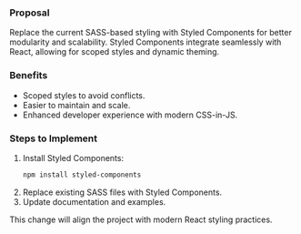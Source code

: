 ### Proposal
Replace the current SASS-based styling with Styled Components for better modularity and scalability. Styled Components integrate seamlessly with React, allowing for scoped styles and dynamic theming.

### Benefits
- Scoped styles to avoid conflicts.
- Easier to maintain and scale.
- Enhanced developer experience with modern CSS-in-JS.

### Steps to Implement
1. Install Styled Components:
   ```bash
   npm install styled-components
   ```
2. Replace existing SASS files with Styled Components.
3. Update documentation and examples.

This change will align the project with modern React styling practices.